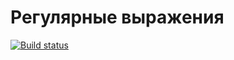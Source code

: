 # Регулярные выражения

[![Build status](https://ci.appveyor.com/api/projects/status/cnrc153kf59fgaxo?svg=true)](https://ci.appveyor.com/project/GaliullinAR/netology-ajs-regex)